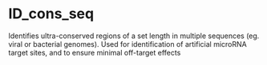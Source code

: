 # ID_cons_seq
Identifies ultra-conserved regions of a set length in multiple sequences (eg. viral or bacterial genomes).  Used for identification of artificial microRNA target sites, and to ensure minimal off-target effects
